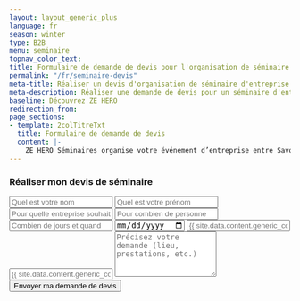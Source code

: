 ```yaml
---
layout: layout_generic_plus
language: fr
season: winter
type: B2B
menu: seminaire
topnav_color_text: 
title: Formulaire de demande de devis pour l'organisation de séminaire d'entreprise
permalink: "/fr/seminaire-devis"
meta-title: Réaliser un devis d'organisation de séminaire d'entreprise
meta-description: Réaliser une demande de devis pour un séminaire d'entreprise. Nous devisons votre séminaire d'hiver ou d'été pour vous simplifier la vie.
baseline: Découvrez ZE HERO
redirection_from:
page_sections:
- template: 2colTitreTxt
  title: Formulaire de demande de devis
  content: |-
    ZE HERO Séminaires organise votre événement d’entreprise entre Savoies, Mont Blanc et Jura, au cœur d’une nature généreuse, de massifs enneigés, de villages charmants et de lacs étincelants... un cadre unique à moins de 4h de Paris, qui sera apprécié par tous.
---
```


<!-- start section -->
<section class="pt-0  wow animate__fadeIn">
    <div class="container">
        <div class="row align-items-end justify-content-center">
            <div class="col-12 col-lg-6 col-md-8">
                <h3 class="h2 alt-font text-black font-weight-600">Réaliser mon devis de séminaire</h3>
                <form action="/fr/contact-success" name="seminaire-devis-{{ page.language }}" method="POST" data-netlify="true" class="alt-font text-extra-dark-gray">
                    <input class="input-border-bottom border-color-extra-dark-gray bg-transparent placeholder-dark large-input px-0 margin-25px-bottom border-radius-0px required" type="text" name="lastname" placeholder="Quel est votre nom" />
                    <input class="input-border-bottom border-color-extra-dark-gray bg-transparent placeholder-dark large-input px-0 margin-25px-bottom border-radius-0px required" type="text" name="firstname" placeholder="Quel est votre prénom" />
                    <input class="input-border-bottom border-color-extra-dark-gray bg-transparent placeholder-dark large-input px-0 margin-25px-bottom border-radius-0px required" type="text" name="company" placeholder="Pour quelle entreprise souhaitez-vous ce devis" />
                    <input class="input-border-bottom border-color-extra-dark-gray bg-transparent placeholder-dark large-input px-0 margin-25px-bottom border-radius-0px required" type="number" name="howManyPeople" placeholder="Pour combien de personne devons-nous préparer ce séminaire " />
                    <input class="input-border-bottom border-color-extra-dark-gray bg-transparent placeholder-dark large-input px-0 margin-25px-bottom border-radius-0px required" type="number" name="howManyDays" placeholder="Combien de jours et quand débutera-t-il" />
                    <input class="input-border-bottom border-color-extra-dark-gray bg-transparent placeholder-dark large-input px-0 margin-25px-bottom border-radius-0px required" type="date" name="when" placeholder="A quelle date souhaitez-vous débuter votre séminaire" />
                    <input class="input-border-bottom border-color-extra-dark-gray bg-transparent placeholder-dark large-input px-0 margin-25px-bottom border-radius-0px required" type="email" name="email" placeholder="{{ site.data.content.generic_contact.s02.p01[page.language].form_email }}" />
                    <input class="input-border-bottom border-color-extra-dark-gray bg-transparent placeholder-dark large-input px-0 margin-25px-bottom border-radius-0px" type="tel" name="phone" placeholder="{{ site.data.content.generic_contact.s02.p01[page.language].form_phone }}" />
                    <textarea class="input-border-bottom border-color-extra-dark-gray bg-transparent placeholder-dark large-input px-0 margin-35px-bottom border-radius-0px" name="message" rows="5" placeholder="Précisez votre demande (lieu, prestations, etc.)"></textarea>
                    <button class="btn btn-medium btn-dark-gray mb-0" type="submit">Envoyer ma demande de devis</button>
                </form>
            </div>
        </div>
    </div>
</section>
<!-- end section -->